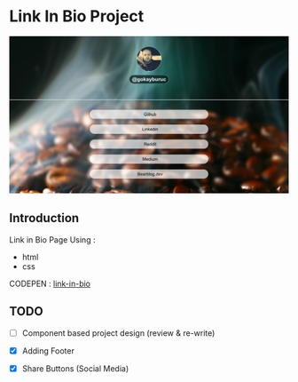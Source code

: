 # Link In Bio Project

![ss](img/screenshot.png)

## Introduction 

Link in Bio Page Using : 

- html
- css 

CODEPEN : [link-in-bio](https://codepen.io/GOKAYBURUC/pen/mdoYxqr) 

## TODO

- [ ] Component based project design (review & re-write)
- [x] Adding Footer 
- [x] Share Buttons (Social Media)






